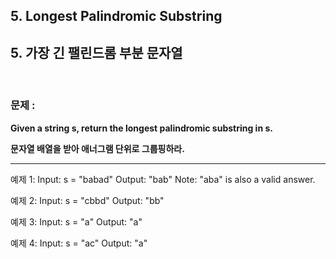 ## 5. Longest Palindromic Substring
## 5. 가장 긴 팰린드롬 부분 문자열

<br>

### 문제 : 

**Given a string s, return the longest palindromic substring in s.**

**문자열 배열을 받아 애너그램 단위로 그룹핑하라.**

--------------------------------------

예제 1:
Input: s = "babad"
Output: "bab"
Note: "aba" is also a valid answer.

예제 2:
Input: s = "cbbd"
Output: "bb"

예제 3:
Input: s = "a"
Output: "a"

예제 4:
Input: s = "ac"
Output: "a"